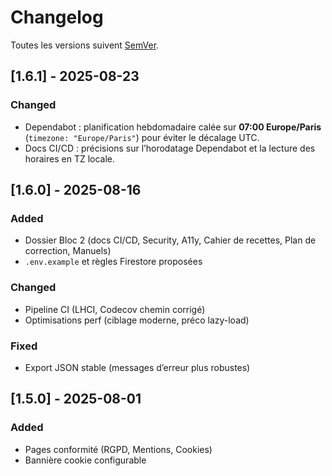 # Changelog
Toutes les versions suivent [SemVer](https://semver.org/).

## [1.6.1] - 2025-08-23
### Changed
- Dependabot : planification hebdomadaire calée sur **07:00 Europe/Paris** (`timezone: "Europe/Paris"`) pour éviter le décalage UTC.
- Docs CI/CD : précisions sur l’horodatage Dependabot et la lecture des horaires en TZ locale.

## [1.6.0] - 2025-08-16
### Added
- Dossier Bloc 2 (docs CI/CD, Security, A11y, Cahier de recettes, Plan de correction, Manuels)
- `.env.example` et règles Firestore proposées

### Changed
- Pipeline CI (LHCI, Codecov chemin corrigé)
- Optimisations perf (ciblage moderne, préco lazy-load)

### Fixed
- Export JSON stable (messages d’erreur plus robustes)

## [1.5.0] - 2025-08-01
### Added
- Pages conformité (RGPD, Mentions, Cookies)
- Bannière cookie configurable
